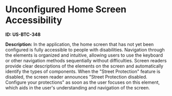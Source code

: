 # Unconfigured Home Screen Accessibility

**ID: US-BTC-348**

**Description:** In the application, the home screen that has not yet been configured is fully accessible to people with disabilities. Navigation through the elements is organized and intuitive, allowing users to use the keyboard or other navigation methods sequentially without difficulties. Screen readers provide clear descriptions of the elements on the screen and automatically identify the types of components. When the "Street Protection" feature is disabled, the screen reader announces "Street Protection disabled. Configure your protections" as soon as the user focuses on this element, which aids in the user's understanding and navigation of the screen.